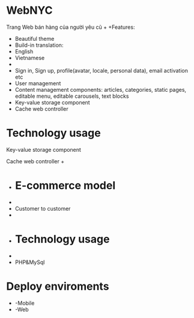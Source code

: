 # WebNYC
 Trang Web bán hàng của người yêu cũ
+
+Features:
+  Beautiful theme
+  Build-in translation:
    <li>English</li>
    <li>Vietnamese<li>
+  Sign in, Sign up, profile(avatar, locale, personal data), email activation etc
+  User management
+  Content management components: articles, categories, static pages, editable menu, editable carousels, text blocks
+  Key-value storage component
+  Cache web controller
# Technology usage
 Key-value storage component
   
   Cache web controller
+  
+  # E-commerce model
+  
+  Customer to customer
+  
+  # Technology usage
+   
+   PHP&MySql
# Deploy enviroments
    
-   -Mobile
-   -Web
